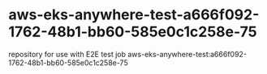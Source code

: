 # aws-eks-anywhere-test-a666f092-1762-48b1-bb60-585e0c1c258e-75
repository for use with E2E test job aws-eks-anywhere-test:a666f092-1762-48b1-bb60-585e0c1c258e-75
